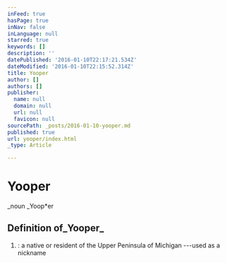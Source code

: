 ```yaml
---
inFeed: true
hasPage: true
inNav: false
inLanguage: null
starred: true
keywords: []
description: ''
datePublished: '2016-01-10T22:17:21.534Z'
dateModified: '2016-01-10T22:15:52.314Z'
title: Yooper
author: []
authors: []
publisher:
  name: null
  domain: null
  url: null
  favicon: null
sourcePath: _posts/2016-01-10-yooper.md
published: true
url: yooper/index.html
_type: Article

---
```

# Yooper

_noun _Yoop\*er 

## Definition of_Yooper_

1. :   a native or resident of the Upper Peninsula of Michigan ---used as a nickname